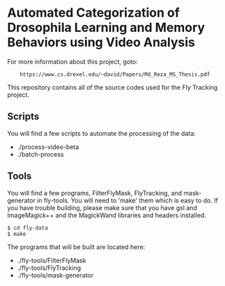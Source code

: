 Automated Categorization of Drosophila Learning and Memory Behaviors using Video Analysis
=========================================================================================

For more information about this project, goto:

		https://www.cs.drexel.edu/~david/Papers/Md_Reza_MS_Thesis.pdf

This repository contains all of the source codes used for the Fly Tracking project.

Scripts
-------

You will find a few scripts to automate the processing of the data:

* ./process-video-beta
* ./batch-process


Tools
-----

You will find a few programs, FilterFlyMask, FlyTracking, and mask-generator
in fly-tools. You will need to 'make' them which is easy to do. If you have
trouble building, please make sure that you have gsl and ImageMagick++ and
the MagickWand libraries and headers installed.

	$ cd fly-data
	$ make

The programs that will be built are located here:

* ./fly-tools/FilterFlyMask
* ./fly-tools/FlyTracking
* ./fly-tools/mask-generator

